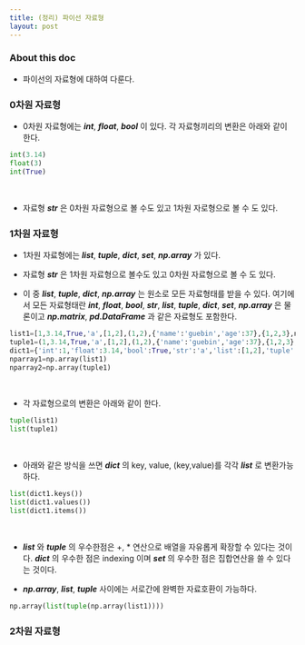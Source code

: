 ```yaml
---
title: (정리) 파이선 자료형
layout: post 
---
```


### About this doc 

- 파이선의 자료형에 대하여 다룬다. 

### 0차원 자료형

- 0차원 자료형에는 ***int***, ***float***, ***bool*** 이 있다. 각 자료형끼리의 변환은 아래와 같이 한다. 
```python
int(3.14)
float(3)
int(True)
```
<br/>

- 자료형 ***str*** 은 0차원 자료형으로 볼 수도 있고 1차원 자로형으로 볼 수 도 있다. 

### 1차원 자료형

- 1차원 자료형에는 ***list***, ***tuple***, ***dict***, ***set***, ***np.array*** 가 있다. 

- 자료형 ***str*** 은 1차원 자료형으로 볼수도 있고 0차원 자료형으로 볼 수 도 있다. 

- 이 중 ***list***, ***tuple***, ***dict***, ***np.array*** 는 원소로 모든 자료형태를 받을 수 있다. 여기에서 모든 자료형태란 ***int***, ***float***, ***bool***, ***str***, ***list***, ***tuple***, ***dict***, ***set***, ***np.array*** 은 물론이고 ***np.matrix***, ***pd.DataFrame*** 과 같은 자료형도 포함한다. 
```python
list1=[1,3.14,True,'a',[1,2],(1,2),{'name':'guebin','age':37},{1,2,3},np.array([1,2,3]),np.asmatrix([1,2,3,4]),pd.DataFrame([1,2,3,4])]
tuple1=(1,3.14,True,'a',[1,2],(1,2),{'name':'guebin','age':37},{1,2,3},np.array([1,2,3]),np.asmatrix([1,2,3,4]),pd.DataFrame([1,2,3,4]))
dict1={'int':1,'float':3.14,'bool':True,'str':'a','list':[1,2],'tuple':(1,2),'dict':{'name':'guebin','age':37},'set':{1,2,3},'np.array':np.array([1,2,3]),'np.matrix':np.asmatrix([1,2,3,4]),'pd.DataFrame':pd.DataFrame([1,2,3,4])}
nparray1=np.array(list1) 
nparray2=np.array(tuple1) 
```
<br/> 

- 각 자료형으로의 변환은 아래와 같이 한다. 
```python
tuple(list1)
list(tuple1)
```
<br/>

- 아래와 같은 방식을 쓰면 ***dict*** 의 key, value, (key,value)를 각각 ***list*** 로 변환가능하다. 
```python
list(dict1.keys())
list(dict1.values())
list(dict1.items())
```
<br> 

- ***list*** 와 ***tuple*** 의 우수한점은 +, * 연산으로 배열을 자유롭게 확장할 수 있다는 것이다. ***dict*** 의 우수한 점은 indexing 이며 ***set*** 의 우수한 점은 집합연산을 쓸 수 있다는 것이다. 

- ***np.array***, ***list***, ***tuple*** 사이에는 서로간에 완벽한 자료호환이 가능하다. 
```python
np.array(list(tuple(np.array(list1))))
```

### 2차원 자료형
